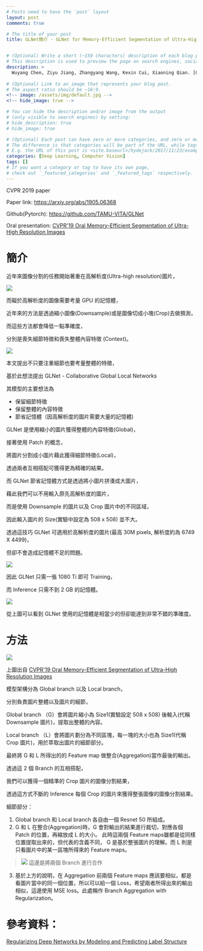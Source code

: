 ```yaml
---
# Posts need to have the `post` layout
layout: post
comments: true

# The title of your post
title: GLNet簡介 - GLNet for Memory-Efficient Segmentation of Ultra-High Resolution Images


# (Optional) Write a short (~150 characters) description of each blog post.
# This description is used to preview the page on search engines, social media, etc.
description: >
  Wuyang Chen, Ziyu Jiang, Zhangyang Wang, Kexin Cui, Xiaoning Qian. [GLNet for Memory-Efficient Segmentation of Ultra-High Resolution Images](https://arxiv.org/abs/1905.06368). In CVPR'19.
 
# (Optional) Link to an image that represents your blog post.
# The aspect ratio should be ~16:9.
<!-- image: /assets/img/default.jpg -->
<!-- hide_image: true -->

# You can hide the description and/or image from the output
# (only visible to search engines) by setting:
# hide_description: true
# hide_image: true

# (Optional) Each post can have zero or more categories, and zero or more tags.
# The difference is that categories will be part of the URL, while tags will not.
# E.g. the URL of this post is <site.baseurl>/hydejack/2017/11/23/example-content/
categories: [Deep Learning, Computer Vision]
tags: []
# If you want a category or tag to have its own page,
# check out `_featured_categories` and `_featured_tags` respectively.
---
```

CVPR 2019 paper

Paper link: https://arxiv.org/abs/1905.06368

Github(Pytorch): https://github.com/TAMU-VITA/GLNet

Oral presentation: [CVPR'19 Oral Memory-Efficient Segmentation of Ultra-High Resolution Images]

# 簡介

近年來圖像分割的任務開始著重在高解析度(Ultra-high resolution)圖片，

![](/assets/img/2020-01-07-GLNet/fig2.png)

而礙於高解析度的圖像需要考量 GPU 的記憶體，

近年來的方法是透過縮小圖像(Downsample)或是圖像切成小塊(Crop)去做預測，

而這些方法都會降低一點準確度，

分別是喪失細節特徵和喪失整體內容特徵 (Context)。

![](/assets/img/2020-01-07-GLNet/fig3.png)

本文提出不只要注重細節也要考量整體的特徵，

基於此想法提出 GLNet - Collaborative Global Local Networks

其模型的主要想法為
- 保留細節特徵
- 保留整體的內容特徵
- 節省記憶體（因高解析度的圖片需要大量的記憶體)

GLNet 是使用縮小的圖片獲得整體的內容特徵(Global)，

接著使用 Patch 的概念，

將圖片分割成小圖片藉此獲得細節特徵(Local)，

透過兩者互相搭配可獲得更為精確的結果。

而 GLNet 節省記憶體方式是透過將小圖片拼湊成大圖片，

藉此我們可以不用輸入原先高解析度的圖片，

而是使用 Downsample 的圖片以及 Crop 圖片中的不同區域，

因此輸入圖片的 Size(實驗中設定為 508 x 508) 並不大。

透過這技巧 GLNet 可適用於高解析度的圖片(最高 30M pixels, 解析度約為 6749 X 4499)，

但卻不會造成記憶體不足的問題。

![](/assets/img/2020-01-07-GLNet/table1.png)

因此 GLNet 只需一張 1080 Ti 即可 Training，

而 Inference 只需不到 2 GB 的記憶體。

![](/assets/img/2020-01-07-GLNet/fig1.png)

從上圖可以看到 GLNet 使用的記憶體是相當少的但卻能達到非常不錯的準確度。

# 方法

![](/assets/img/2020-01-07-GLNet/oral-presentation.png)

上圖出自 [CVPR'19 Oral Memory-Efficient Segmentation of Ultra-High Resolution Images]

模型架構分為 Global branch 以及 Local branch，

分別負責圖片整體以及圖片的細節，

Global branch （G）會將圖片縮小為 Size1(實驗設定 508 x 508) 後輸入(代稱 Downsample 圖片)，提取出整體的內容。

Local branch （L）會將圖片劃分為不同區塊，每一塊的大小也為 Size1(代稱 Crop 圖片)，用於萃取出圖片的細節部分。

最終將 G 和 L 所得出的的 Feature map 做整合(Aggregation)當作最後的輸出。

透過這 2 個 Branch 的互相搭配，

我們可以獲得一個精準的 Crop 圖片的圖像分割結果，

透過這方式不斷的 Inference 每個 Crop 的圖片來獲得整張圖像的圖像分割結果。
 
細節部分：
1. Global branch 和 Local branch 各自由一個 Resnet 50 所組成。
2. G 和 L 在整合(Aggregation)時，G 會對輸出的結果進行裁切，對應各個 Patch 的位置，再縮放成 L 的大小。
此時這兩個 Feature maps雖都是從同樣位置提取出來的，但代表的含義不同， G 是基於整張圖片的理解。而 L 則是只看圖片中的某一區塊所得來的 Feature maps。
> ![](/assets/img/2020-01-07-GLNet/fig5.png)
> 這邊是將兩個 Branch 進行合作


3. 基於上方的說明，在 Aggregation 前兩個 Feature maps 應該要相似，都是看圖片當中的同一個位置，所以可以給一個 Loss，希望兩者所得出來的輸出相似，這邊使用 MSE loss。此處稱作 Branch Aggregation with Regularization。





 

# 參考資料：

[Regularizing Deep Networks by Modeling and Predicting Label Structure]

[Regularizing Deep Networks by Modeling and Predicting Label Structure]:https://arxiv.org/abs/1804.02009

[CVPR'19 Oral Memory-Efficient Segmentation of Ultra-High Resolution Images]:https://www.youtube.com/watch?v=am1GiItQI88